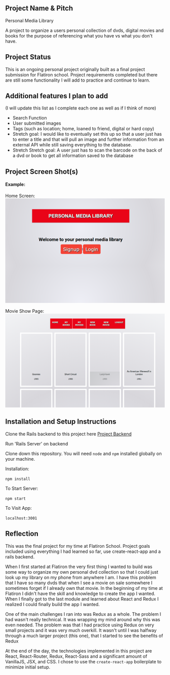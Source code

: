 ## Project Name & Pitch

Personal Media Library

A project to organize a users personal collection of dvds, digital movies and books for the purpose of referencing what you have vs what you don't have.

## Project Status

This is an ongoing personal project originally built as a final project submission for Flatiron school. Project requirements completed but there are still some functionality I will add to practice and continue to learn.

## Additional features I plan to add
(I will update this list as I complete each one as well as if I think of more)

* Search Function
* User submitted images
* Tags (such as location; home, loaned to friend, digital or hard copy)
* Stretch goal: I would like to eventually set this up so that a user just has to enter a title and that will pull an   image and further information from an external API while still saving everything to the database.
* Stretch Stretch goal: A user just has to scan the barcode on the back of a dvd or book to get all information saved to the database

## Project Screen Shot(s)

#### Example:   

Home Screen:
![Home Screen](https://github.com/BryantIT/dvd-library-frontend/blob/master/public/images/finalproject1.png "Fully Styled Home Screen")

Movie Show Page:
![Movie Show Page](https://github.com/BryantIT/dvd-library-frontend/blob/master/public/images/finalproject2.png "Fully Styled Movie Show Page")

## Installation and Setup Instructions

Clone the Rails backend to this project here [Project Backend](https://github.com/BryantIT/dvd-library-backend)

Run 'Rails Server' on backend

Clone down this repository. You will need `node` and `npm` installed globally on your machine.  

Installation:

`npm install`  

To Start Server:

`npm start`  

To Visit App:

`localhost:3001`

## Reflection

This was the final project for my time at Flatiron School. Project goals included using everything I had learned so far, use create-react-app and a rails backend.  

When I first started at Flatiron the very first thing I wanted to build was some way to organize my own personal dvd collection so that I could just look up my library on my phone from anywhere I am.  I have this problem that I have so many dvds that when I see a movie on sale somewhere I sometimes forget if I already own that movie. In the beginning of my time at Flatiron I didn't have the skill and knowledge to create the app I wanted. When I finally got to the last module and learned about React and Redux I realized I could finally build the app I wanted.  

One of the main challenges I ran into was Redux as a whole.  The problem I had wasn't really technical.  It was wrapping my mind around why this was even needed.  The problem was that I had practice using Redux on very small projects and it was very much overkill.  It wasn't until I was halfway through a much larger project (this one), that I started to see the benefits of Redux

At the end of the day, the technologies implemented in this project are React, React-Router, Redux, React-Sass and a significant amount of VanillaJS, JSX, and CSS. I chose to use the `create-react-app` boilerplate to minimize initial setup.
